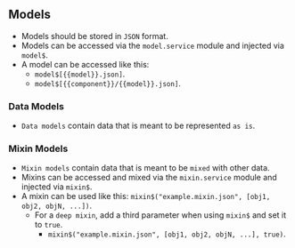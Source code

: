 ## Models
- Models should be stored in `JSON` format.
- Models can be accessed via the `model.service` module and injected via `model$`.
- A model can be accessed like this:
	- `model$[{{model}}.json]`.
	- `model$[{{component}}/{{model}}.json]`.

### Data Models
- `Data models` contain data that is meant to be represented `as is`.

### Mixin Models
- `Mixin models` contain data that is meant to be `mixed` with other data.
- Mixins can be accessed and mixed via the `mixin.service` module and injected via `mixin$`.
- A mixin can be used like this: `mixin$("example.mixin.json", [obj1, obj2, objN, ...])`.
	- For a `deep mixin`, add a third parameter when using `mixin$` and set it to `true`.
		- `mixin$("example.mixin.json", [obj1, obj2, objN, ...], true)`.
